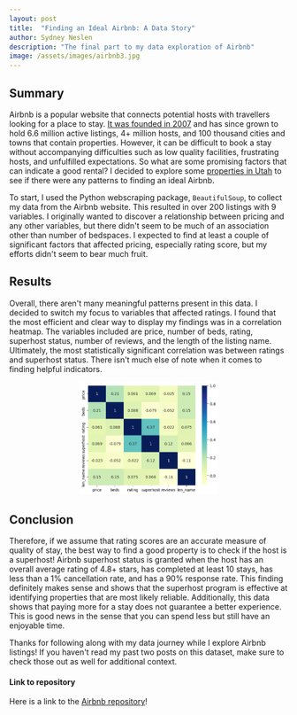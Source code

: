 ```yaml
---
layout: post
title:  "Finding an Ideal Airbnb: A Data Story"
author: Sydney Neslen
description: "The final part to my data exploration of Airbnb"
image: /assets/images/airbnb3.jpg
---
```


## Summary

Airbnb is a popular website that connects potential hosts with travellers looking for a place to stay. [It was founded in 2007](https://news.airbnb.com/about-us/) and has since grown to hold 6.6 million active listings, 4+ million hosts, and 100 thousand cities and towns that contain properties. However, it can be difficult to book a stay without accompanying difficulties such as low quality facilities, frustrating hosts, and unfulfilled expectations. So what are some promising factors that can indicate a good rental? I decided to explore some [properties in Utah](https://www.airbnb.com/utah-united-states/stays) to see if there were any patterns to finding an ideal Airbnb. 

To start, I used the Python webscraping package, `BeautifulSoup`, to collect my data from the Airbnb website. This resulted in over 200 listings with 9 variables. I originally wanted to discover a relationship between pricing and any other variables, but there didn't seem to be much of an association other than number of bedspaces. I expected to find at least a couple of significant factors that affected pricing, especially rating score, but my efforts didn't seem to bear much fruit. 


## Results

Overall, there aren't many meaningful patterns present in this data. I decided to switch my focus to variables that affected ratings. I found that the most efficient and clear way to display my findings was in a correlation heatmap. The variables included are price, number of beds, rating, superhost status, number of reviews, and the length of the listing name. Ultimately, the most statistically significant correlation was between ratings and superhost status. There isn't much else of note when it comes to finding helpful indicators. 


<div style="text-align: center;">
<img src="https://raw.githubusercontent.com/sneslen/my386blog/main/assets/images/corr_heatmap.png" alt="" style="width:50%;"/> 
</div>


## Conclusion

Therefore, if we assume that rating scores are an accurate measure of quality of stay, the best way to find a good property is to check if the host is a superhost! Airbnb superhost status is granted when the host has an overall average rating of 4.8+ stars, has completed at least 10 stays, has less than a 1% cancellation rate, and has a 90% response rate. This finding definitely makes sense and shows that the superhost program is effective at identifying properties that are most likely reliable. Additionally, this data shows that paying more for a stay does not guarantee a better experience. This is good news in the sense that you can spend less but still have an enjoyable time. 


Thanks for following along with my data journey while I explore Airbnb listings! If you haven't read my past two posts on this dataset, make sure to check those out as well for additional context. 


#### Link to repository
Here is a link to the [Airbnb repository](https://github.com/sneslen/airbnb.git)!
